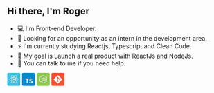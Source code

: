## Hi there, I'm Roger

- :computer: I'm Front-end Developer.
- :eyes: Looking for an opportunity as an intern in the development area.
- :zap: I'm currently studying Reactjs, Typescript and Clean Code.
- :rocket: My goal is Launch a real product with ReactJs and NodeJs.
- 💬 You can talk to me if you need help.

<p align="left">
  <img src="assets/reactjs.svg" width="30" height="30"/>
  <img src="assets/typescript.svg" width="30" height="30"/>
  <img src="assets/node.svg" width="30" height="30"/>
  <img src="assets/git.svg" width="30" height="30"/>
</p>
